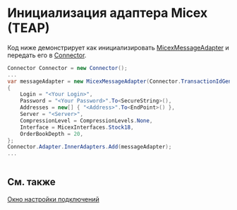 # Инициализация адаптера Micex (TEAP)

Код ниже демонстрирует как инициализировать [MicexMessageAdapter](../api/StockSharp.Micex.MicexMessageAdapter.html) и передать его в [Connector](../api/StockSharp.Algo.Connector.html).

```cs
Connector Connector = new Connector();				
...				
var messageAdapter = new MicexMessageAdapter(Connector.TransactionIdGenerator)
{
    Login = "<Your Login>",
    Password = "<Your Password>".To<SecureString>(),
    Addresses = new[] { "<Address>".To<EndPoint>() },
	Server = "<Server>",
	CompressionLevel = CompressionLevels.None,
	Interface = MicexInterfaces.Stock18,
	OrderBookDepth = 20,
};
Connector.Adapter.InnerAdapters.Add(messageAdapter);
...	
							
```

## См. также

[Окно настройки подключений](API_UI_ConnectorWindow.md)
